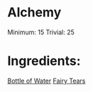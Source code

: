 <!-- TITLE: Bottle of Fairy Tears -->
<!-- SUBTITLE: A glass bottle full of fairy tears -->

# Alchemy
Minimum: 15
Trivial: 25
# Ingredients:
[Bottle of Water](bottle-of-water)
[Fairy Tears](fairy-tears)